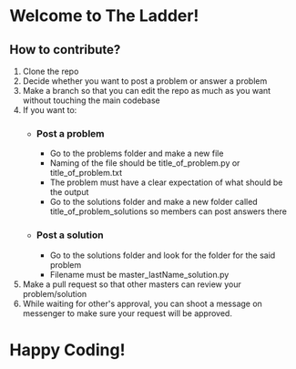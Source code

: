 # Welcome to The Ladder!

## How to contribute?
1. Clone the repo
2. Decide whether you want to post a problem or answer a problem
3. Make a branch so that you can edit the repo as much as you want without touching the main codebase
4. If you want to:
   - ### Post a problem
     - Go to the problems folder and make a new file
     - Naming of the file should be title_of_problem.py or title_of_problem.txt 
     - The problem must have a clear expectation of what should be the output
     - Go to the solutions folder and make a new folder called title_of_problem_solutions so members can post answers there
   - ### Post a solution
     - Go to the solutions folder and look for the folder for the said problem
     - Filename must be master_lastName_solution.py
5. Make a pull request so that other masters can review your problem/solution
6. While waiting for other's approval, you can shoot a message on messenger to make sure your request will be approved.

# Happy Coding!

